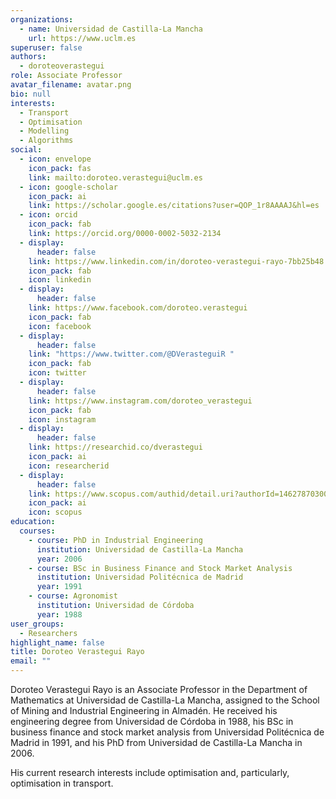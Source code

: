 ```yaml
---
organizations:
  - name: Universidad de Castilla-La Mancha
    url: https://www.uclm.es
superuser: false
authors:
  - doroteoverastegui
role: Associate Professor
avatar_filename: avatar.png
bio: null
interests:
  - Transport
  - Optimisation
  - Modelling
  - Algorithms
social:
  - icon: envelope
    icon_pack: fas
    link: mailto:doroteo.verastegui@uclm.es
  - icon: google-scholar
    icon_pack: ai
    link: https://scholar.google.es/citations?user=QOP_1r8AAAAJ&hl=es
  - icon: orcid
    icon_pack: fab
    link: https://orcid.org/0000-0002-5032-2134
  - display:
      header: false
    link: https://www.linkedin.com/in/doroteo-verastegui-rayo-7bb25b48
    icon_pack: fab
    icon: linkedin
  - display:
      header: false
    link: https://www.facebook.com/doroteo.verastegui
    icon_pack: fab
    icon: facebook
  - display:
      header: false
    link: "https://www.twitter.com/@DVerasteguiR "
    icon_pack: fab
    icon: twitter
  - display:
      header: false
    link: https://www.instagram.com/doroteo_verastegui
    icon_pack: fab
    icon: instagram
  - display:
      header: false
    link: https://researchid.co/dverastegui
    icon_pack: ai
    icon: researcherid
  - display:
      header: false
    link: https://www.scopus.com/authid/detail.uri?authorId=14627870300
    icon_pack: ai
    icon: scopus
education:
  courses:
    - course: PhD in Industrial Engineering
      institution: Universidad de Castilla-La Mancha
      year: 2006
    - course: BSc in Business Finance and Stock Market Analysis
      institution: Universidad Politécnica de Madrid
      year: 1991
    - course: Agronomist
      institution: Universidad de Córdoba
      year: 1988
user_groups:
  - Researchers
highlight_name: false
title: Doroteo Verastegui Rayo
email: ""
---
```

Doroteo Verastegui Rayo is an Associate Professor in the Department of Mathematics at Universidad de Castilla-La Mancha, assigned to the School of Mining and Industrial Engineering in Almadén. He received his engineering degree from Universidad de Córdoba in 1988, his BSc in business finance and stock market analysis from Universidad Politécnica de Madrid in 1991, and his PhD from  Universidad de Castilla-La Mancha in 2006. 

His current research interests include optimisation and, particularly,  optimisation in transport.